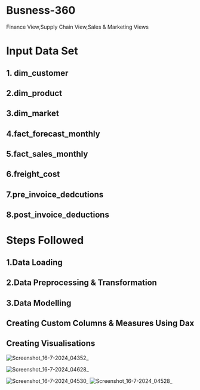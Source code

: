 # Busness-360
Finance View,Supply Chain View,Sales &amp; Marketing Views



# Input Data Set

## 1. dim_customer
## 2.dim_product
## 3.dim_market
## 4.fact_forecast_monthly
## 5.fact_sales_monthly
## 6.freight_cost
## 7.pre_invoice_dedcutions
## 8.post_invoice_deductions

# Steps Followed

## 1.Data Loading

## 2.Data Preprocessing & Transformation

## 3.Data Modelling

## Creating Custom Columns & Measures Using Dax

## Creating Visualisations 
![Screenshot_16-7-2024_04352_](https://github.com/user-attachments/assets/7c8de7b6-82a2-421a-80c6-8d0caac1143a)


![Screenshot_16-7-2024_04628_](https://github.com/user-attachments/assets/c5fab4ae-e5de-4db5-a1d6-c510bbdf8148)

![Screenshot_16-7-2024_04530_](https://github.com/user-attachments/assets/981f6873-1312-40c1-ab10-60da32e9a9ba)
![Screenshot_16-7-2024_04528_](https://github.com/user-attachments/assets/3b279387-8fb8-40f1-a365-595c3994f147)


